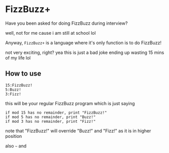 # FizzBuzz+

Have you been asked for doing FizzBuzz during interview?

well, not for me
cause i am still at school lol

Anyway, `FizzBuzz+` is a language where it's only function is to do FizzBuzz!

not very exciting, right? yea this is just a bad joke ending up wasting 15 mins of my life lol

## How to use

```
15:FizzBuzz!
5:Buzz!
3:Fizz!
```
this will be your regular FizzBuzz program
which is just saying
```
if mod 15 has no remainder, print "FizzBuzz!"
if mod 5 has no remainder, print "Buzz!"
if mod 3 has no remainder, print "Fizz!"
```
note that "FizzBuzz!" will override "Buzz!" and "Fizz!" as it is in higher position

also `~` and 
